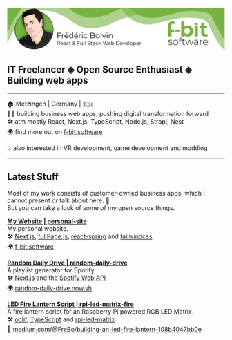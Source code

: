 ![header](https://raw.githubusercontent.com/Fensterbank/Fensterbank/master/header.png)

## IT Freelancer ◈ Open Source Enthusiast ◈ Building web apps
___
🏠 Metzingen | Germany | 🇪🇺  
👨‍💻 building business web apps, pushing digital transformation forward  
🛠 atm mostly React, Next.js, TypeScript, Node.js, Strapi, Nest  
🌍 find more out on [f-bit.software](https://f-bit.software)  
  
💡 also interested in VR development, game development and modding  
___
## Latest Stuff
Most of my work consists of customer-owned business apps, which I cannot present or talk about here. 🙈  
But you can take a look of some of my open source things.

[**My Website | personal-site**](https://github.com/Fensterbank/personal-site)  
My personal website.  
🛠 [Next.js](https://github.com/vercel/next.js), [fullPage.js](https://github.com/alvarotrigo/fullPage.js), [react-spring](https://github.com/react-spring/react-spring) and [tailwindcss](https://github.com/tailwindcss/tailwindcss)  
🌍 [f-bit.software](https://f-bit.software)  

[**Random Daily Drive | random-daily-drive**](https://github.com/Fensterbank/random-daily-drive)  
A playlist generator for Spotify.  
🛠 [Next.js](https://github.com/vercel/next.js) and the [Spotify Web API](https://developer.spotify.com/documentation/web-api/)  
🌍 [random-daily-drive.now.sh](https://random-daily-drive.now.sh/)  

[**LED Fire Lantern Script | rpi-led-matrix-fire**](https://github.com/Fensterbank/rpi-led-matrix-fire)  
A fire lantern script for an Raspberry Pi powered RGB LED Matrix.  
🛠 [oclif](oclif.io/), [TypeScript](https://github.com/microsoft/TypeScript) and [
rpi-led-matrix ](https://github.com/alexeden/rpi-led-matrix)  
📗 [medium.com/@FreBo/building-an-led-fire-lantern-108b4047bb0e](https://medium.com/@FreBo/building-an-led-fire-lantern-108b4047bb0e)  



